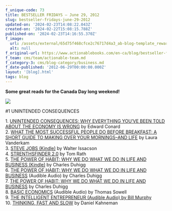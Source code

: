 ```yaml
---
f_unique-code: 73
title: BESTSELLER FRIDAYS – June 29, 2012
slug: bestseller-fridays-june-29-2012
updated-on: '2024-02-23T14:08:22.043Z'
created-on: '2024-02-22T15:08:15.788Z'
published-on: '2024-02-23T14:16:55.370Z'
f_image:
  url: /assets/external/65d75f468cfce2c76717d4a3_ab-blog-template_reward.jpeg
  alt: null
f_original-url: https://www.actionablebooks.com/en-ca/blog/bestseller-fridays-june-29-2012/
f_team: cms/team/actionable-team.md
f_category-3: cms/blog-category/business.md
f_date-published: '2012-06-29T00:00:00.000Z'
layout: '[blog].html'
tags: blog
---
```


**Some great reads for the Canada Day long weekend!**

![](/assets/external/65d35b7b79aaf51f619ecfbf_168214878.jpeg)

#1 UNINTENDED CONSEQUENCES

1\. [UNINTENDED CONSEQUENCES: WHY EVERYTHING YOU’VE BEEN TOLD ABOUT THE ECONOMY IS WRONG](http://www.amazon.com/gp/product/1591845505/ref=as_li_qf_sp_asin_il_tl?ie=UTF8&tag=gooseducmedi-20&linkCode=as2&camp=1789&creative=9325&creativeASIN=1591845505) by Edward Conard  
2\. [WHAT THE MOST SUCCESSFUL PEOPLE DO BEFORE BREAKFAST: A SHORT GUIDE TO MAKING OVER YOUR MORNINGS–AND LIFE](http://www.amazon.com/gp/product/B007K3E2YK/ref=as_li_qf_sp_asin_il_tl?ie=UTF8&tag=gooseducmedi-20&linkCode=as2&camp=1789&creative=9325&creativeASIN=B007K3E2YK) by Laura Vanderkam  
3\. [STEVE JOBS (Kindle)](http://www.amazon.com/gp/product/B004W2UBYW/ref=as_li_qf_sp_asin_il_tl?ie=UTF8&tag=gooseducmedi-20&linkCode=as2&camp=1789&creative=9325&creativeASIN=B004W2UBYW) by Walter Issacson  
4\. [STRENTHSFINDER 2.0](http://www.amazon.com/gp/product/159562015X/ref=as_li_qf_sp_asin_il_tl?ie=UTF8&tag=gooseducmedi-20&linkCode=as2&camp=1789&creative=9325&creativeASIN=159562015X) by Tom Rath  
5\. [THE POWER OF HABIT: WHY WE DO WHAT WE DO IN LIFE AND BUSINESS (Kindle)](http://www.amazon.com/gp/product/B0055PGUYU/ref=as_li_qf_sp_asin_il_tl?ie=UTF8&tag=gooseducmedi-20&linkCode=as2&camp=1789&creative=9325&creativeASIN=B0055PGUYU) by Charles Duhigg  
6\. [THE POWER OF HABIT: WHY WE DO WHAT WE DO IN LIFE AND BUSINESS](http://www.amazon.com/gp/product/1400069289/ref=as_li_qf_sp_asin_il_tl?ie=UTF8&tag=gooseducmedi-20&linkCode=as2&camp=1789&creative=9325&creativeASIN=1400069289) (Audible Audio) by Charles Duhigg  
7\. [THE POWER OF HABIT: WHY WE DO WHAT WE DO IN LIFE AND BUSINESS](http://www.amazon.com/gp/product/1400069289/ref=as_li_qf_sp_asin_il_tl?ie=UTF8&tag=gooseducmedi-20&linkCode=as2&camp=1789&creative=9325&creativeASIN=1400069289) by Charles Duhigg  
8\. [BASIC ECONOMICS](http://www.amazon.com/gp/product/0465022529/ref=as_li_qf_sp_asin_il_tl?ie=UTF8&camp=1789&creative=9325&creativeASIN=0465022529&linkCode=as2&tag=gooseducmedi-20) (Audible Audio) by Thomas Sowell  
9\. [THE INTELLIGENT ENTREPRENEUR (Audible Audio) by Bill Murphy](http://www.amazon.com/gp/product/B0055X4N64/ref=as_li_qf_sp_asin_il_tl?ie=UTF8&camp=1789&creative=9325&creativeASIN=B0055X4N64&linkCode=as2&tag=gooseducmedi-20)  
10\. [THINKING, FAST AND SLOW](http://www.amazon.com/gp/product/0374275637/ref=as_li_qf_sp_asin_il_tl?ie=UTF8&tag=gooseducmedi-20&linkCode=as2&camp=1789&creative=9325&creativeASIN=0374275637) by Daniel Kahneman

